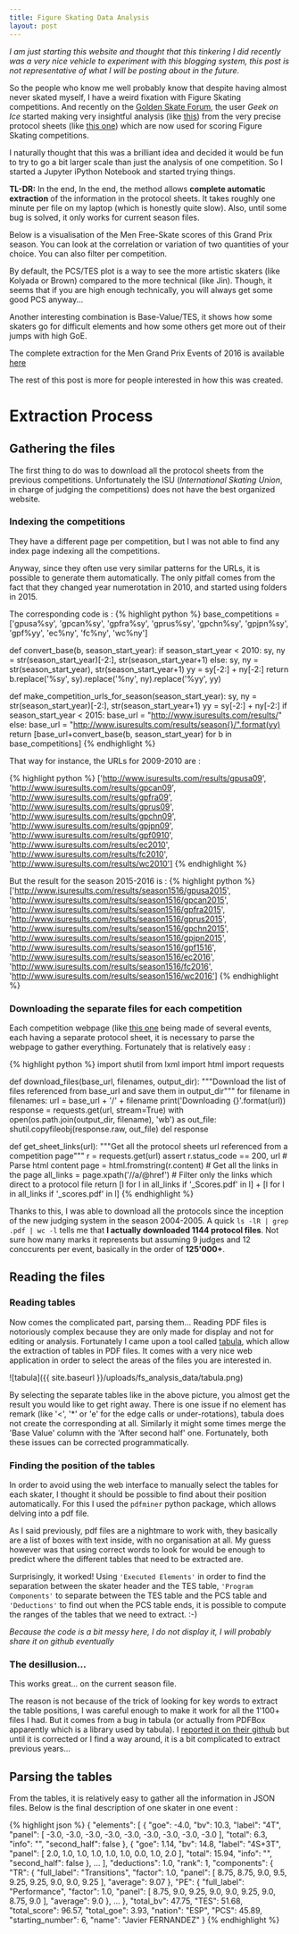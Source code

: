 ```yaml
---
title: Figure Skating Data Analysis
layout: post
---
```



_I am just starting this website and thought that this tinkering I did recently was a very nice vehicle to experiment with this blogging system, this post is not representative of what I will be posting about in the future._

So the people who know me well probably know that despite having almost never skated myself, I have a weird fixation with Figure Skating competitions. And recently on the [Golden Skate Forum](http://www.goldenskate.com/forum), the user *Geek on Ice* started making very insightful analysis (like [this](http://www.goldenskate.com/forum/showthread.php?61466-2016-Cup-of-China-Data-Analysis-Men)) from the very precise protocol sheets (like [this one](http://www.isuresults.com/results/season1617/gpjpn2016/gpjpn2016_Men_SP_Scores.pdf)) which are now used for scoring Figure Skating competitions.

I naturally thought that this was a brilliant idea and decided it would be fun to try to go a bit larger scale than just the analysis of one competition. So I started a Jupyter iPython Notebook and started trying things.

**TL-DR:** In the end, In the end, the method allows **complete automatic extraction** of the information in the protocol sheets. It takes roughly one minute per file on my laptop (which is honestly quite slow). Also, until some bug is solved, it only works for current season files.

Below is a visualisation of the Men Free-Skate scores of this Grand Prix season. You can look at the correlation or variation of two quantities of your choice. You can also filter per competition.

By default, the PCS/TES plot is a way to see the more artistic skaters (like Kolyada or Brown) compared to the more technical (like Jin). Though, it seems that if you are high enough technically, you will always get some good PCS anyway...

Another interesting combination is Base-Value/TES, it shows how some skaters go for difficult elements and how some others get more out of their jumps with high GoE.

The complete extraction for the Men Grand Prix Events of 2016 is available [here](https://dl.dropboxusercontent.com/u/14341018/GP_2016_Men.zip)

The rest of this post is more for people interested in how this was created.

# Extraction Process

## Gathering the files

The first thing to do was to download all the protocol sheets from the previous competitions. Unfortunately the ISU (_International Skating Union_, in charge of judging the competitions) does not have the best organized website.

### Indexing the competitions

They have a different page per competition, but I was not able to find any index page indexing all the competitions.

Anyway, since they often use very similar patterns for the URLs, it is possible to generate them automatically. The only pitfall comes from the fact that they changed year numerotation in 2010, and started using folders in 2015.

The corresponding code is :
{% highlight python %}
base_competitions = ['gpusa%sy', 'gpcan%sy', 'gpfra%sy', 'gprus%sy', 'gpchn%sy', 'gpjpn%sy',  'gpf%yy', 'ec%ny', 'fc%ny', 'wc%ny']

def convert_base(b, season_start_year):
    if season_start_year < 2010:
        sy, ny = str(season_start_year)[-2:], str(season_start_year+1)
    else:
        sy, ny = str(season_start_year), str(season_start_year+1)
    yy = sy[-2:] + ny[-2:]
    return b.replace('%sy', sy).replace('%ny', ny).replace('%yy', yy)

def make_competition_urls_for_season(season_start_year):
    sy, ny = str(season_start_year)[-2:], str(season_start_year+1)
    yy = sy[-2:] + ny[-2:]
    if season_start_year < 2015:
        base_url = "http://www.isuresults.com/results/"
    else:
        base_url = "http://www.isuresults.com/results/season{}/".format(yy)
    return [base_url+convert_base(b, season_start_year) for b in base_competitions]
{% endhighlight %}

That way for instance, the URLs for 2009-2010 are :

{% highlight python %}
['http://www.isuresults.com/results/gpusa09',
'http://www.isuresults.com/results/gpcan09',
'http://www.isuresults.com/results/gpfra09',
'http://www.isuresults.com/results/gprus09',
'http://www.isuresults.com/results/gpchn09',
'http://www.isuresults.com/results/gpjpn09',
'http://www.isuresults.com/results/gpf0910',
'http://www.isuresults.com/results/ec2010',
'http://www.isuresults.com/results/fc2010',
'http://www.isuresults.com/results/wc2010']
{% endhighlight %}

But the result for the season 2015-2016 is :
{% highlight python %}
['http://www.isuresults.com/results/season1516/gpusa2015',
'http://www.isuresults.com/results/season1516/gpcan2015',
'http://www.isuresults.com/results/season1516/gpfra2015',
'http://www.isuresults.com/results/season1516/gprus2015',
'http://www.isuresults.com/results/season1516/gpchn2015',
'http://www.isuresults.com/results/season1516/gpjpn2015',
'http://www.isuresults.com/results/season1516/gpf1516',
'http://www.isuresults.com/results/season1516/ec2016',
'http://www.isuresults.com/results/season1516/fc2016',
'http://www.isuresults.com/results/season1516/wc2016']
{% endhighlight %}

### Downloading the separate files for each competition

Each competition webpage (like [this one](http://www.isuresults.com/results/season1617/gpjpn2016/) being made of several events, each having a separate protocol sheet, it is necessary to parse the webpage to gather everything. Fortunately that is relatively easy :

{% highlight python %}
import shutil
from lxml import html
import requests

def download_files(base_url, filenames, output_dir):
    """Download the list of files referenced from base_url and save them in output_dir"""
    for filename in filenames:
        url = base_url + '/' + filename
        print('Downloading {}'.format(url))
        response = requests.get(url, stream=True)
        with open(os.path.join(output_dir, filename), 'wb') as out_file:
            shutil.copyfileobj(response.raw, out_file)
        del response
        
def get_sheet_links(url):
    """Get all the protocol sheets url referenced from a competition page"""
    r = requests.get(url)
    assert r.status_code == 200, url
    # Parse html content
    page = html.fromstring(r.content)
    # Get all the links in the page
    all_links = page.xpath('//a/@href')
    # Filter only the links which direct to a protocol file
    return [l for l in all_links if '_Scores.pdf' in l] + [l for l in all_links if '_scores.pdf' in l]
{% endhighlight %}

Thanks to this, I was able to download all the protocols since the inception of the new judging system in the season 2004-2005. A quick `ls -lR | grep .pdf | wc -l` tells me that **I actually downloaded 1144 protocol files**. Not sure how many marks it represents but assuming 9 judges and 12 conccurents per event, basically in the order of **125'000+**.

## Reading the files

### Reading tables

Now comes the complicated part, parsing them... Reading PDF files is notoriously complex because they are only made for display and not for editing or analysis. Fortunately I came upon a tool called [tabula](http://tabula.technology/), which allow the extraction of tables in PDF files. It comes with a very nice web application in order to select the areas of the files you are interested in.

![tabula]({{ site.baseurl }}/uploads/fs_analysis_data/tabula.png)

By selecting the separate tables like in the above picture, you almost get the result you would like to get right away. There is one issue if no element has remark (like '<', '*' or 'e' for the edge calls or under-rotations), tabula does not create the corresponding at all. Similarly it might some times merge the 'Base Value' column with the 'After second half' one. Fortunately, both these issues can be corrected programmatically.

### Finding the position of the tables

In order to avoid using the web interface to manually select the tables for each skater, I thought it should be possible to find about their position automatically. For this I used the `pdfminer` python package, which allows delving into a pdf file.

As I said previously, pdf files are a nightmare to work with, they basically are a list of boxes with text inside, with no organisation at all. My guess however was that using correct words to look for would be enough to predict where the different tables that need to be extracted are.

Surprisingly, it worked! Using `'Executed Elements'` in order to find the separation between the skater header and the TES table, `'Program Components'` to separate between the TES table and the PCS table and `'Deductions'` to find out when the PCS table ends, it is possible to compute the ranges of the tables that we need to extract. :-)

_Because the code is a bit messy here, I do not display it, I will probably share it on github eventually_

### The desillusion...

This works great... on the current season file.

The reason is not because of the trick of looking for key words to extract the table positions, I was careful enough to make it work for all the 1'100+ files I had. But it comes from a bug in tabula (or actually from PDFBox apparently which is a library used by tabula). I [reported it on their github](https://github.com/tabulapdf/tabula-java/issues/126) but until it is corrected or I find a way around, it is a bit complicated to extract previous years...

## Parsing the tables

From the tables, it is relatively easy to gather all the information in JSON files. Below is the final description of one skater in one event :

{% highlight json %}
    {
        "elements": [
            {
                "goe": -4.0,
                "bv": 10.3,
                "label": "4T",
                "panel": [
                    -3.0, -3.0, -3.0, -3.0, -3.0, -3.0, -3.0, -3.0, -3.0
                ],
                "total": 6.3,
                "info": "",
                "second_half": false
            },
            {
                "goe": 1.14,
                "bv": 14.8,
                "label": "4S+3T",
                "panel": [
                    2.0, 1.0, 1.0, 1.0, 1.0, 1.0, 0.0, 1.0, 2.0
                ],
                "total": 15.94,
                "info": "",
                "second_half": false
            },
            ...
        ],
        "deductions": 1.0,
        "rank": 1,
        "components": {
            "TR": {
                "full_label": "Transitions",
                "factor": 1.0,
                "panel": [
                    8.75, 8.75, 9.0, 9.5, 9.25, 9.25, 9.0, 9.0, 9.25
                ],
                "average": 9.07
            },
            "PE": {
                "full_label": "Performance",
                "factor": 1.0,
                "panel": [
                    8.75, 9.0, 9.25, 9.0, 9.0, 9.25, 9.0, 8.75, 9.0
                ],
                "average": 9.0
            },
            ...
        },
        "total_bv": 47.75,
        "TES": 51.68,
        "total_score": 96.57,
        "total_goe": 3.93,
        "nation": "ESP",
        "PCS": 45.89,
        "starting_number": 6,
        "name": "Javier FERNANDEZ"
    }
{% endhighlight %}




